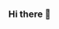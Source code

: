 ### Hi there 👋

<!--
**ayush-pradhan/ayush-pradhan** is a ✨ _special_ ✨ repository because its `README.md` (this file) appears on your GitHub profile.

Here are some ideas to get you started:

- 🔭 I’m currently working on ...
- 🌱 I’m currently learning ...
- 👯 I’m looking to collaborate on ...
- 🤔 I’m looking for help with ...
- 💬 Ask me about ...
- 📫 How to reach me: [![alt text][1.1]][1]
[1.1]: https://raw.githubusercontent.com/MartinHeinz/MartinHeinz/master/linkedin-3-16.png
[1]: https://www.linkedin.com/in/ayush-pradhan-782aa5149/
- 😄 Pronouns: ...
- ⚡ Fun fact: ...
-->

